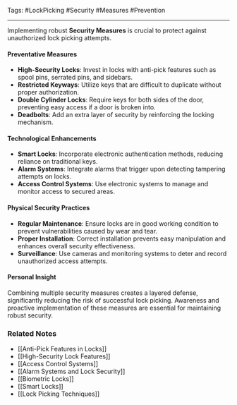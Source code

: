 Tags: #LockPicking #Security #Measures #Prevention 

---

Implementing robust **Security Measures** is crucial to protect against unauthorized lock picking attempts.

#### **Preventative Measures**

- **High-Security Locks**: Invest in locks with anti-pick features such as spool pins, serrated pins, and sidebars.
- **Restricted Keyways**: Utilize keys that are difficult to duplicate without proper authorization.
- **Double Cylinder Locks**: Require keys for both sides of the door, preventing easy access if a door is broken into.
- **Deadbolts**: Add an extra layer of security by reinforcing the locking mechanism.

#### **Technological Enhancements**

- **Smart Locks**: Incorporate electronic authentication methods, reducing reliance on traditional keys.
- **Alarm Systems**: Integrate alarms that trigger upon detecting tampering attempts on locks.
- **Access Control Systems**: Use electronic systems to manage and monitor access to secured areas.

#### **Physical Security Practices**

- **Regular Maintenance**: Ensure locks are in good working condition to prevent vulnerabilities caused by wear and tear.
- **Proper Installation**: Correct installation prevents easy manipulation and enhances overall security effectiveness.
- **Surveillance**: Use cameras and monitoring systems to deter and record unauthorized access attempts.

#### **Personal Insight**

Combining multiple security measures creates a layered defense, significantly reducing the risk of successful lock picking. Awareness and proactive implementation of these measures are essential for maintaining robust security.

### **Related Notes**

- [[Anti-Pick Features in Locks]]
- [[High-Security Lock Features]]
- [[Access Control Systems]]
- [[Alarm Systems and Lock Security]]
- [[Biometric Locks]]
- [[Smart Locks]]
- [[Lock Picking Techniques]]